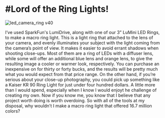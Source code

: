#Lord of the Ring Lights!
==========================

![led_camera_ring v40](https://user-images.githubusercontent.com/3188387/52254265-2291dc00-28ca-11e9-8788-9ce7375a9071.png)

I’ve used SparkFun's LumiDrive, along with one of our 3” LuMini LED Rings, to make a macro ring light. This is a light ring that attached to the lens of your camera, and evenly illuminates your subject with the light coming from the camera’s point of view. It makes it easier to avoid errant shadows when shooting close-ups. Most of them are a ring of LEDs with a diffuser lens, while some will offer an additional blue lens and orange lens, to give the resulting image a cooler or warmer look, respectively. You can purchase an inexpensive on for thirty or forty bucks, and the results will be pretty much what you would expect from that price range. On the other hand, if you’re serious about your close-up photography, you could pick up something like a Kaiser KR 90 Ring Light for just under four hundred dollars. A little more than I would spend, especially when I know I would enjoyt he challenge of creating my own. Now if you know me, you know that I believe that any project worth doing is worth overdoing. So with all of the tools at my disposal, why wouldn’t I make a macro ring light that offered 16.7 million colors?

